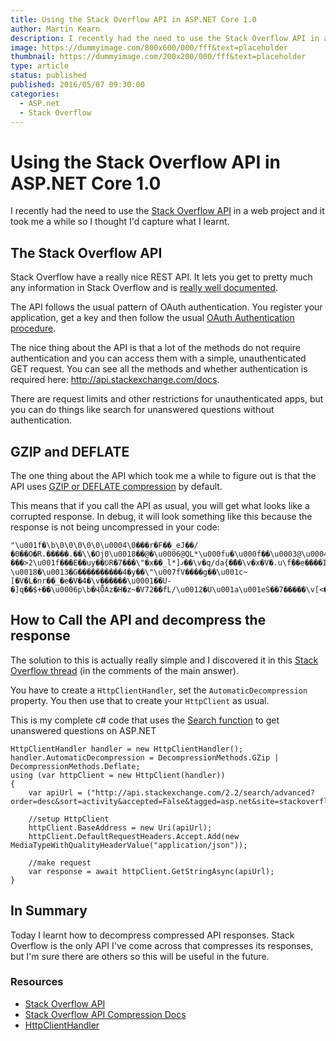 ```yaml
---
title: Using the Stack Overflow API in ASP.NET Core 1.0
author: Martin Kearn
description: I recently had the need to use the Stack Overflow API in a web project and it took me a while so I thought I'd capture what I learnt.
image: https://dummyimage.com/800x600/000/fff&text=placeholder
thumbnail: https://dummyimage.com/200x200/000/fff&text=placeholder
type: article
status: published
published: 2016/05/07 09:30:00
categories: 
  - ASP.net
  - Stack Overflow
---
```


# Using the Stack Overflow API in ASP.NET Core 1.0
I recently had the need to use the [Stack Overflow API](http://api.stackexchange.com/) in a web project and it took me a while so I thought I'd capture what I learnt.

## The Stack Overflow API
Stack Overflow have a really nice REST API. It lets you get to pretty much any information in Stack Overflow and is [really well documented](http://api.stackexchange.com/docs).

The API follows the usual pattern of OAuth authentication. You register your application, get a key and then follow the usual [OAuth Authentication procedure](http://api.stackexchange.com/docs/authentication).

The nice thing about the API is that a lot of the methods do not require authentication and you can access them with a simple, unauthenticated GET request. You can see all the methods and whether authentication is required here: http://api.stackexchange.com/docs. 

There are request limits and other restrictions for unauthenticated apps, but you can do things like search for unanswered questions without authentication.

## GZIP and DEFLATE
The one thing about the API which took me a while to figure out is that the API uses [GZIP or DEFLATE compression](http://api.stackexchange.com/docs/compression) by default.

This means that if you call the API as usual, you will get what looks like a corrupted response. In debug, it will look something like this because the response is not being uncompressed in your code:

```
"\u001f�\b\0\0\0\0\0\u0004\0���r�F��_eJ��/�0��O�R.�����.��\\�Օj0\u0018��@�\u0006@QL*\u000fu�\u000f��\u0003@\u0004I�\u0006���lB\u0001��0�\u000f{�{\u001a��\"����x�\u007f^�r�\u001f.d���u}���>2\u001f���E��uy��ϋR�7���\"�x��_l*]ޤ��\v�q/da{�ޭ��\v�x�V�.u\f��e����IWr�'�u��^X�v��\\��^ֲ�T��j>ZZxv��\u001e\u0013*�Q\u001c\u0005<d~ \u0018�\u0013�G����������4�y��\"\u007fV����g��\u001c~[�V�L�nr��_�e�V�4�\v������\u0001��U-�]q��$+��\u0006p\b�ՎȪAz�H�z~�V72��fL/\u0012�U\u001a\u001eS��7�����\v[<�h.��S�TQ�]P��ɪ���N��zw\u0013�\u001a�s��\u001d;�m8�Jm�n�\u0014����\u001b�\v<��[�~\u0010���=�NVY�Ƃ\u0019�0�t���t�i�#�Jfj���NuY\u0016�������L�NAPAz\n�
```

## How to Call the API and decompress the response
The solution to this is actually really simple and I discovered it in this [Stack Overflow thread](http://stackoverflow.com/questions/839888/httpwebrequest-native-gzip-compression/7775204?noredirect=1#comment59368488_7775204) (in the comments of the main answer).

You have to create a `HttpClientHandler`, set the `AutomaticDecompression` property. You then use that to create your `HttpClient` as usual.

This is my complete c# code that uses the [Search function](http://api.stackexchange.com/docs/search) to get unanswered questions on ASP.NET

```
HttpClientHandler handler = new HttpClientHandler();
handler.AutomaticDecompression = DecompressionMethods.GZip | DecompressionMethods.Deflate;
using (var httpClient = new HttpClient(handler))
{
    var apiUrl = ("http://api.stackexchange.com/2.2/search/advanced?order=desc&sort=activity&accepted=False&tagged=asp.net&site=stackoverflow");

    //setup HttpClient
    httpClient.BaseAddress = new Uri(apiUrl);
    httpClient.DefaultRequestHeaders.Accept.Add(new MediaTypeWithQualityHeaderValue("application/json"));

    //make request
    var response = await httpClient.GetStringAsync(apiUrl);
}
```

## In Summary
Today I learnt how to decompress compressed API responses. Stack Overflow is the only API I've come across that compresses its responses, but I'm sure there are others so this will be useful in the future.

### Resources
* [Stack Overflow API](http://api.stackexchange.com/)
* [Stack Overflow API Compression Docs](http://api.stackexchange.com/docs/compression)
* [HttpClientHandler](https://msdn.microsoft.com/en-us/library/system.net.http.httpclienthandler.aspx)
